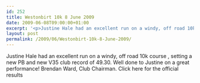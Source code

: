 ```yaml
---
id: 252
title: Westonbirt 10k 8 June 2009
date: 2009-06-08T09:00:00+01:00
excerpt: '<p>Justine Hale had an excellent run on a windy, off road 10k course , setting a new PB and new V35 club record of 49.30. Well done to Justine on a great performance! Brendan Ward, Club Chairman. Click here for the official results</p>'
layout: post
permalink: /2009/06/Westonbirt-10k-8-June-2009/
---
```

Justine Hale had an excellent run on a windy, off road 10k course , setting a new PB and new V35 club record of 49.30. Well done to Justine on a great performance! Brendan Ward, Club Chairman. Click here for the official results